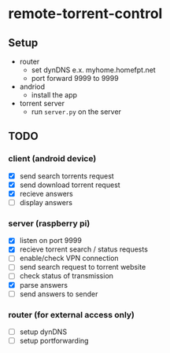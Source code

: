 # remote-torrent-control

## Setup
* router  
  * set dynDNS e.x. myhome.homefpt.net
  * port forward 9999 to <rasp pi IP> 9999
* andriod
  * install the app
* torrent server
  * run ```server.py``` on the server

## TODO
### client (android device) 
- [X] send search torrents request
- [X] send download torrent request
- [X] recieve answers
- [ ] display answers
### server (raspberry pi)
- [X] listen on port 9999
- [X] recieve torrent search / status requests
- [ ] enable/check VPN connection
- [ ] send search request to torrent website
- [ ] check status of transmission
- [X] parse answers
- [ ] send answers to sender
 ### router (for external access only)
- [ ] setup dynDNS
- [ ] setup portforwarding
